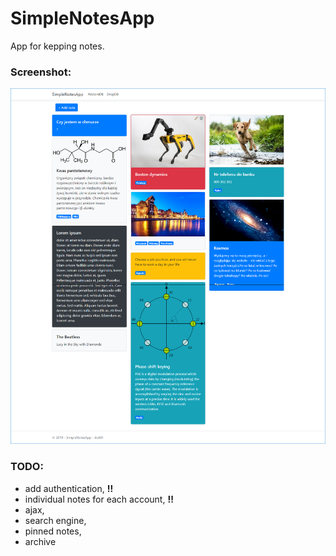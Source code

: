 # SimpleNotesApp

App for kepping notes.

### Screenshot:
![alt text](https://raw.githubusercontent.com/dut00/SimpleNotesApp/master/SimpleNotesApp_site.png)


### TODO:
- add authentication, **!!**
- individual notes for each account, **!!**
- ajax,
- search engine,
- pinned notes,
- archive
